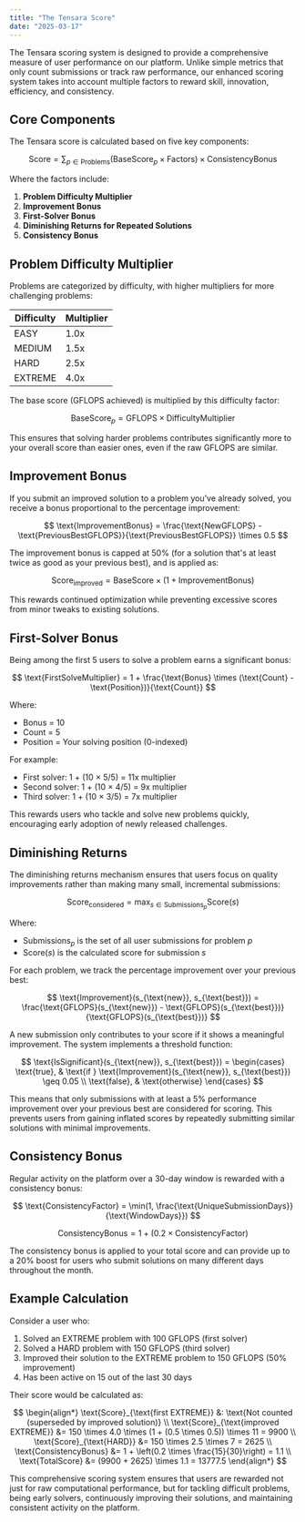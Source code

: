 ```yaml
---
title: "The Tensara Score"
date: "2025-03-17"
---
```


The Tensara scoring system is designed to provide a comprehensive measure of user performance on our platform. Unlike simple metrics that only count submissions or track raw performance, our enhanced scoring system takes into account multiple factors to reward skill, innovation, efficiency, and consistency.

## Core Components

The Tensara score is calculated based on five key components:

$$
\text{Score} = \sum_{p \in \text{Problems}} \left( \text{BaseScore}_p \times \text{Factors} \right) \times \text{ConsistencyBonus}
$$

Where the factors include:

1. **Problem Difficulty Multiplier**
2. **Improvement Bonus**
3. **First-Solver Bonus**
4. **Diminishing Returns for Repeated Solutions**
5. **Consistency Bonus**

## Problem Difficulty Multiplier

Problems are categorized by difficulty, with higher multipliers for more challenging problems:

| Difficulty | Multiplier |
|------------|------------|
| EASY       | 1.0x       |
| MEDIUM     | 1.5x       |
| HARD       | 2.5x       |
| EXTREME    | 4.0x       |

The base score (GFLOPS achieved) is multiplied by this difficulty factor:

$$
\text{BaseScore}_p = \text{GFLOPS} \times \text{DifficultyMultiplier}
$$

This ensures that solving harder problems contributes significantly more to your overall score than easier ones, even if the raw GFLOPS are similar.

## Improvement Bonus

If you submit an improved solution to a problem you've already solved, you receive a bonus proportional to the percentage improvement:

$$
\text{ImprovementBonus} = \frac{\text{NewGFLOPS} - \text{PreviousBestGFLOPS}}{\text{PreviousBestGFLOPS}} \times 0.5
$$

The improvement bonus is capped at 50% (for a solution that's at least twice as good as your previous best), and is applied as:

$$
\text{Score}_{\text{improved}} = \text{BaseScore} \times (1 + \text{ImprovementBonus})
$$

This rewards continued optimization while preventing excessive scores from minor tweaks to existing solutions.

## First-Solver Bonus

Being among the first 5 users to solve a problem earns a significant bonus:

$$
\text{FirstSolveMultiplier} = 1 + \frac{\text{Bonus} \times (\text{Count} - \text{Position})}{\text{Count}}
$$

Where:
- Bonus = 10
- Count = 5
- Position = Your solving position (0-indexed)

For example:
- First solver: 1 + (10 × 5/5) = 11x multiplier
- Second solver: 1 + (10 × 4/5) = 9x multiplier
- Third solver: 1 + (10 × 3/5) = 7x multiplier

This rewards users who tackle and solve new problems quickly, encouraging early adoption of newly released challenges.

## Diminishing Returns

The diminishing returns mechanism ensures that users focus on quality improvements rather than making many small, incremental submissions:

$$
\text{Score}_{\text{considered}} = \max_{s \in \text{Submissions}_p} \text{Score}(s)
$$

Where:
- $\text{Submissions}_p$ is the set of all user submissions for problem $p$
- $\text{Score}(s)$ is the calculated score for submission $s$

For each problem, we track the percentage improvement over your previous best:

$$
\text{Improvement}(s_{\text{new}}, s_{\text{best}}) = \frac{\text{GFLOPS}(s_{\text{new}}) - \text{GFLOPS}(s_{\text{best}})}{\text{GFLOPS}(s_{\text{best}})}
$$

A new submission only contributes to your score if it shows a meaningful improvement. The system implements a threshold function:

$$
\text{IsSignificant}(s_{\text{new}}, s_{\text{best}}) = 
\begin{cases}
\text{true}, & \text{if } \text{Improvement}(s_{\text{new}}, s_{\text{best}}) \geq 0.05 \\
\text{false}, & \text{otherwise}
\end{cases}
$$

This means that only submissions with at least a 5% performance improvement over your previous best are considered for scoring. This prevents users from gaining inflated scores by repeatedly submitting similar solutions with minimal improvements.

## Consistency Bonus

Regular activity on the platform over a 30-day window is rewarded with a consistency bonus:

$$
\text{ConsistencyFactor} = \min(1, \frac{\text{UniqueSubmissionDays}}{\text{WindowDays}})
$$

$$
\text{ConsistencyBonus} = 1 + (0.2 \times \text{ConsistencyFactor})
$$

The consistency bonus is applied to your total score and can provide up to a 20% boost for users who submit solutions on many different days throughout the month.

## Example Calculation

Consider a user who:
1. Solved an EXTREME problem with 100 GFLOPS (first solver)
2. Solved a HARD problem with 150 GFLOPS (third solver)
3. Improved their solution to the EXTREME problem to 150 GFLOPS (50% improvement)
4. Has been active on 15 out of the last 30 days

Their score would be calculated as:

$$
\begin{align*}
\text{Score}_{\text{first EXTREME}} &: \text{Not counted (superseded by improved solution)} \\
\text{Score}_{\text{improved EXTREME}} &= 150 \times 4.0 \times (1 + (0.5 \times 0.5)) \times 11 = 9900 \\
\text{Score}_{\text{HARD}} &= 150 \times 2.5 \times 7 = 2625 \\
\text{ConsistencyBonus} &= 1 + \left(0.2 \times \frac{15}{30}\right) = 1.1 \\
\text{TotalScore} &= (9900 + 2625) \times 1.1 = 13777.5
\end{align*}
$$

This comprehensive scoring system ensures that users are rewarded not just for raw computational performance, but for tackling difficult problems, being early solvers, continuously improving their solutions, and maintaining consistent activity on the platform. 